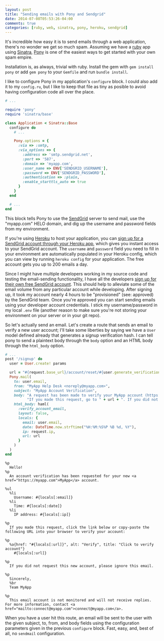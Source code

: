 ```yaml
---
layout: post
title: "Sending emails with Pony and Sendgrid"
date: 2014-07-08T05:53:26-04:00
comments: true
categories: [ruby, web, sinatra, pony, heroku, sendgrid]
---
```


It's incredible how easy it is to send emails through a web application, there's no wonder we get so much spam. Assuming we have a [ruby](http://ruby-lang.org) app using [Sinatra](http://sinatrarb.com), [Pony](http://adam.herokuapp.com/past/2008/11/2/pony_the_express_way_to_send_email_from_ruby/) is one of the easiest ways to get started with your own spam empire.

Installation is, as always, trivial with ruby. Install the gem with `gem install pony` or add `gem pony` to your `Gemfile` and run `bundle install`.

I like to configure Pony in my application's `configure` block. I could also add it to my `config.ru`, but I like to keep that file as tiny as posible to avoid having configuration code all over the place.

``` ruby web.rb
# ...

require 'pony'
require 'sinatra/base'

class Application < Sinatra::Base
  configure do
    # ...

    Pony.options = {
      :via => :smtp,
      :via_options => {
        :address => 'smtp.sendgrid.net',
        :port => '587',
        :domain => 'myapp.com',
        :user_name => ENV['SENDGRID_USERNAME'],
        :password => ENV['SENDGRID_PASSWORD'],
        :authentication => :plain,
        :enable_starttls_auto => true
      }
    }
  end

  # ...
end
```

This block tells Pony to use the [SendGrid](http://sendgrid.com/) server to send mail, use the "myapp.com" HELO domain, and dig up the username and password fields from my environment.

If you're using [Heroku](https://heroku.com) to host your application, you can [sign up for a SendGrid account through your Heroku app](https://addons.heroku.com/sendgrid), which gives you instant access to your SendGrid account. The `username` and `password` field you need to fill in your environment are automatically populated in your Heroku config, which you can view by running `heroku config` for your application. The free account gets you up to 200 emails a day.

Since I might have multiple developers working in my source code and testing the email-sending functionality, I have all the developers [sign up for their own free SendGrid account](https://sendgrid.com/user/signup). This should help to alleviate some of the email volume from any particular account while developing. After signing up, it took my account nearly 4 hours to be "provisioned" (see: approved) by the SendGrid team. Once you're approved you can start sending emails using your developer account credentials. I stick my username/password in my local `.env` file (another reason to make sure you're not storing your environment on your server or in your git repo).

So let's actually send an email. Let's create a route that sends an email to verify a new user account; I'll take some liberties by saying we have a `User` model defined already that generates a signup verification hash. I can tell pony to send a plaintext body through the `body` option and an HTML body through the `html_body` option.

``` ruby web.rb
# ...
post '/signup' do
  user = User.create! params

  url = "#{request.base_url}/account/reset/#{user.generate_verification_hash}"
  Pony.mail(
    to: user.email,
    from: "MyApp Help Desk <noreply@myapp.com>",
    subject: "MyApp Account Verification",
    body: "A request has been made to verify your MyApp account (https://myapp.com)." +
          "If you made this request, go to " + url + ". If you did not make this request, ignore this email.",
    html_body: haml(
      :verify_account_email,
      layout: false,
      locals: {
        email: user.email,
        date: DateTime.now.strftime("%H:%M:%S%P %B %d, %Y"),
        ip: request.ip,
        url: url
      }
    )
  )
end
```

``` haml views/verify_account_email.rb
%p
  Hello!
%p
  An account verification has been requested for your new <a href="https://myapp.com">MyApp</a> account.

%ul
  %li
    Username: #{locals[:email]}
  %li
    Time: #{locals[:date]}
  %li
    IP address: #{locals[:ip]}

%p
  If you made this request, click the link below or copy-paste the following URL into your browser to verify your account:

%p
  %a{href: "#{locals[:url]}", alt: "Verify", title: "Click to verify account"}
    #{locals[:url]}

%p
  If you did not request this new account, please ignore this email.

%p
  Sincerely,
  %br
  Team MyApp

%p
  This email account is not monitored and will not receive replies. For more information, contact <a href="mailto:connect@myapp.com">connect@myapp.com</a>.
```

When you have a user hit this route, an email will be sent to the user with the given subject, to, from, and body fields using the configuration parameters given in the previous `configure` block. Fast, easy, and, best of all, no `sendmail` configuration.

